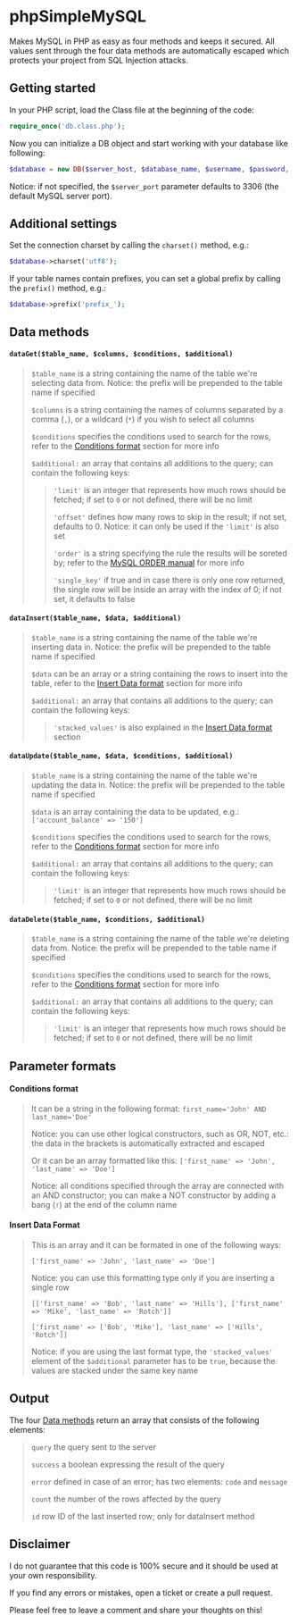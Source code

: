 phpSimpleMySQL
====================
Makes MySQL in PHP as easy as four methods and keeps it secured.
All values sent through the four data methods are automatically escaped which protects your project from SQL Injection attacks.

Getting started
---------------------
In your PHP script, load the Class file at the beginning of the code:
```php
require_once('db.class.php');
```

Now you can initialize a DB object and start working with your database like following:
```php
$database = new DB($server_host, $database_name, $username, $password, $server_port);
```
Notice: if not specified, the ```$server_port``` parameter defaults to 3306 (the default MySQL server port).

Additional settings
---------------------
Set the connection charset by calling the ```charset()``` method, e.g.:
```php
$database->charset('utf8');
```

If your table names contain prefixes, you can set a global prefix by calling the ```prefix()``` method, e.g.:
```php
$database->prefix('prefix_');
```

Data methods
---------------------
#### ```dataGet($table_name, $columns, $conditions, $additional)```
> ```$table_name``` is a string containing the name of the table we're selecting data from. Notice: the prefix will be prepended to the table name if specified
> 
> ```$columns``` is a string containing the names of columns separated by a comma (```,```), or a wildcard (```*```) if you wish to select all columns
> 
> ```$conditions``` specifies the conditions used to search for the rows, refer to the [Conditions format](#conditions-format) section for more info
> 
> ```$additional:``` an array that contains all additions to the query; can contain the following keys:
> > ```'limit'``` is an integer that represents how much rows should be fetched; if set to ```0``` or not defined, there will be no limit
> >
> > ```'offset'``` defines how many rows to skip in the result; if not set, defaults to 0. Notice: it can only be used if the ```'limit'``` is also set
> >
> > ```'order'``` is a string specifying the rule the results will be soreted by; refer to the [MySQL ORDER manual](http://dev.mysql.com/doc/refman/5.7/en/sorting-rows.html) for more info
> >
> > ```'single_key'``` if true and in case there is only one row returned, the single row will be inside an array with the index of 0; if not set, it defaults to false

#### ```dataInsert($table_name, $data, $additional)```
> ```$table_name``` is a string containing the name of the table we're inserting data in. Notice: the prefix will be prepended to the table name if specified
> 
> ```$data``` can be an array or a string containing the rows to insert into the table, refer to the [Insert Data format](#insert-data-format) section for more info
> 
> ```$additional:``` an array that contains all additions to the query; can contain the following keys:
> > ```'stacked_values'``` is also explained in the [Insert Data format](#insert-data-format) section

#### ```dataUpdate($table_name, $data, $conditions, $additional)```
> ```$table_name``` is a string containing the name of the table we're updating the data in. Notice: the prefix will be prepended to the table name if specified
> 
> ```$data``` is an array containing the data to be updated, e.g.: ```['account_balance' => '150']```
> 
> ```$conditions``` specifies the conditions used to search for the rows, refer to the [Conditions format](#conditions-format) section for more info
> 
> ```$additional:``` an array that contains all additions to the query; can contain the following keys:
> > ```'limit'``` is an integer that represents how much rows should be fetched; if set to ```0``` or not defined, there will be no limit

#### ```dataDelete($table_name, $conditions, $additional)```
> ```$table_name``` is a string containing the name of the table we're deleting data from. Notice: the prefix will be prepended to the table name if specified
> 
> ```$conditions``` specifies the conditions used to search for the rows, refer to the [Conditions format](#conditions-format) section for more info
> 
> ```$additional:``` an array that contains all additions to the query; can contain the following keys:
> > ```'limit'``` is an integer that represents how much rows should be fetched; if set to ```0``` or not defined, there will be no limit

Parameter formats
---------------------
#### Conditions format
> It can be a string in the following format: ```first_name='John' AND last_name='Doe'```
> 
> Notice: you can use other logical constructors, such as OR, NOT, etc.: the data in the brackets is automatically extracted and escaped
> 
> Or it can be an array formatted like this: ```['first_name' => 'John', 'last_name' => 'Doe']```
> 
> Notice: all conditions specified through the array are connected with an AND constructor; you can make a NOT constructor by adding a bang (```!```) at the end of the column name

#### Insert Data Format
> This is an array and it can be formated in one of the following ways:
> 
> ```['first_name' => 'John', 'last_name' => 'Doe']```
> 
> Notice: you can use this formatting type only if you are inserting a single row
> 
> ```[['first_name' => 'Bob', 'last_name' => 'Hills'], ['first_name' => 'Mike', 'last_name' => 'Rotch']]```
> 
> ```['first_name' => ['Bob', 'Mike'], 'last_name' => ['Hills', 'Rotch']]```
> 
> Notice: if you are using the last format type, the ```'stacked_values'``` element of the ```$additional``` parameter has to be ```true```, because the values are stacked under the same key name

Output
---------------------
The four [Data methods](#data-methods) return an array that consists of the following elements:
> ```query``` the query sent to the server
> 
> ```success``` a boolean expressing the result of the query
> 
> ```error``` defined in case of an error; has two elements: ```code``` and ```message```
> 
> ```count``` the number of the rows affected by the query
> 
> ```id``` row ID of the last inserted row; only for dataInsert method

Disclaimer
---------------------
I do not guarantee that this code is 100% secure and it should be used at your own responsibility.

If you find any errors or mistakes, open a ticket or create a pull request.

Please feel free to leave a comment and share your thoughts on this!
